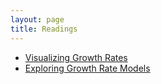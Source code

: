 ```yaml
---
layout: page
title: Readings
---
```



* [Visualizing Growth Rates](E-01-growth-rates)
* [Exploring Growth Rate Models](E-02-growth-rate-models)